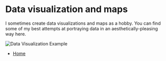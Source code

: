 # Data visualization and maps

I sometimes create data visualizations and maps as a hobby. You can find some of my best attempts at portraying data in an aesthetically-pleasing way here.

![Data Visualization Example](images/100m_dash.png)

- [Home](README.md)
